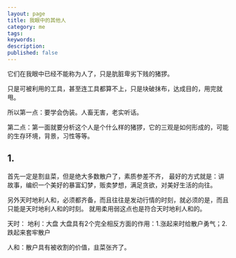 ```yaml
---
layout: page
title: 我眼中的其他人
category: me
tags:   
keywords:
description:
published: false
---
```


它们在我眼中已经不能称为人了，只是肮脏卑劣下贱的猪猡。

只是可被利用的工具，甚至连工具都算不上，只是块破抹布，达成目的，用完就甩。

所以第一点：要学会伪装。人畜无害，老实听话。

第二点：第一面就要分析这个人是个什么样的猪猡，它的三观是如何形成的，可能的生存环境，背景，习性等等。

## 1.
首先一定是割韭菜，但是绝大多数散户了，素质参差不齐，
最好的方式就是：讲故事，编织一个美好的暴富幻梦，贩卖梦想，满足贪欲，对美好生活的向往。

另外天时地利人和，必须都齐备，而且往往是发动行情的时刻，就必须的是，而且只能是天时地利人和的时刻。
就用柔用弱这点也是符合天时地利人和的。

天时：
地利：大盘
大盘具有2个完全相反方面的作用：1.涨起来时给散户勇气；2.跌起来套牢散户

人和：散户具有被收割的价值，韭菜张齐了。

